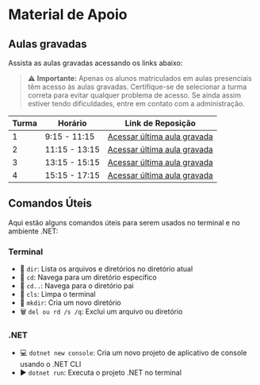 # Material de Apoio



## Aulas gravadas
Assista as aulas gravadas acessando os links abaixo:

> :warning: **Importante:** Apenas os alunos matriculados em aulas presenciais têm acesso às aulas gravadas. Certifique-se de selecionar a turma correta para evitar qualquer problema de acesso. Se ainda assim estiver tendo dificuldades, entre em contato com a administração.

| Turma | Horário          | Link de Reposição                                     |
|-------|------------------|-------------------------------------------------------|
| 1     | 9:15 - 11:15     | [Acessar última aula gravada](https://1drv.ms/f/s!AABDE_eMAQ0LgoEA?e=UBJCRY) |
| 2     | 11:15 - 13:15    | [Acessar última aula gravada](https://1drv.ms/f/s!AABDE_eMAQ0LgoEA?e=UBJCRY) |
| 3     | 13:15 - 15:15    | [Acessar última aula gravada](https://1drv.ms/f/s!AABDE_eMAQ0LgoEA?e=UBJCRY) |
| 4     | 15:15 - 17:15    | [Acessar última aula gravada](https://1drv.ms/f/s!AABDE_eMAQ0LgoEA?e=UBJCRY) |

## Comandos Úteis

Aqui estão alguns comandos úteis para serem usados no terminal e no ambiente .NET:

### Terminal

- :file_folder: `dir`: Lista os arquivos e diretórios no diretório atual
- :open_file_folder: `cd`: Navega para um diretório específico
- :arrow_up_small: `cd..`: Navega para o diretório pai
- :broom: `cls`: Limpa o terminal
- :file_folder: `mkdir`: Cria um novo diretório
- :wastebasket: `del ou rd /s /q`: Exclui um arquivo ou diretório

### .NET

- :computer: `dotnet new console`: Cria um novo projeto de aplicativo de console usando o .NET CLI
- :arrow_forward: `dotnet run`: Executa o projeto .NET no terminal
